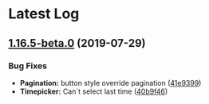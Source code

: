 # Latest Log 

## [1.16.5-beta.0](https://github.com/alibaba-fusion/next/compare/1.16.4...1.16.5-beta.0) (2019-07-29)


### Bug Fixes

* **Pagination:** button style override pagination ([41e9399](https://github.com/alibaba-fusion/next/commit/41e9399))
* **Timepicker:**  Can`t select last time ([40b9f46](https://github.com/alibaba-fusion/next/commit/40b9f46))


